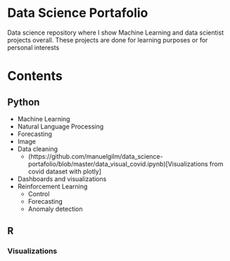 
# Data Science Portafolio

Data science repository where I show Machine Learning and data scientist projects overall. These projects are done 
for learning purposes or for personal interests

# Contents
## Python
<ul>
<li>Machine Learning</li>
<li>Natural Language Processing</li>
<li>Forecasting</li>
<li>Image</li>
<li>Data cleaning
	<ul>
	<li>(https://github.com/manuelgilm/data_science-portafolio/blob/master/data_visual_covid.ipynb)[Visualizations from covid dataset with plotly]</li>
	</ul>
</li>
<li>Dashboards and visualizations</li>
<li>Reinforcement Learning
	<ul>
	<li>Control</li>
	<li>Forecasting</li>
	<li>Anomaly detection</li>
	</ul>
</li>
</ul>


## R

### Visualizations

